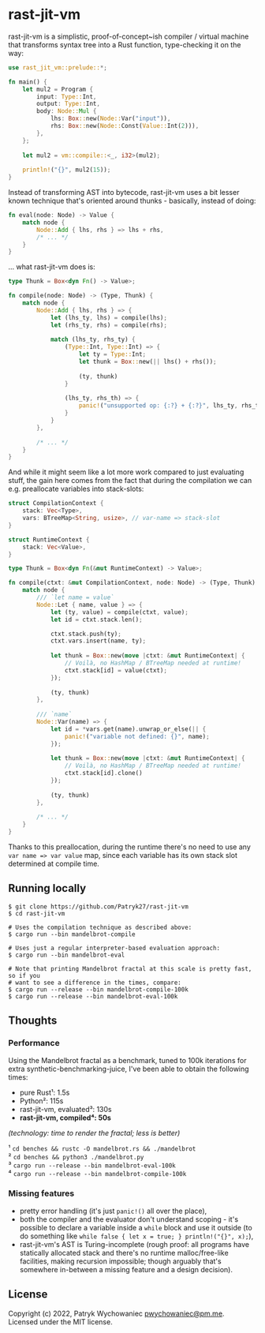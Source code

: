 # rast-jit-vm

rast-jit-vm is a simplistic, proof-of-concept~ish compiler / virtual machine
that transforms syntax tree into a Rust function, type-checking it on the way:

``` rust
use rast_jit_vm::prelude::*;

fn main() {
    let mul2 = Program {
        input: Type::Int,
        output: Type::Int,
        body: Node::Mul {
            lhs: Box::new(Node::Var("input")),
            rhs: Box::new(Node::Const(Value::Int(2))),
        },
    };
    
    let mul2 = vm::compile::<_, i32>(mul2);
    
    println!("{}", mul2(15)); 
}
```

Instead of transforming AST into bytecode, rast-jit-vm uses a bit lesser known
technique that's oriented around thunks - basically, instead of doing:

``` rust
fn eval(node: Node) -> Value {
    match node {
        Node::Add { lhs, rhs } => lhs + rhs,
        /* ... */
    }
}
```

... what rast-jit-vm does is:

``` rust
type Thunk = Box<dyn Fn() -> Value>;

fn compile(node: Node) -> (Type, Thunk) {
    match node {
        Node::Add { lhs, rhs } => {
            let (lhs_ty, lhs) = compile(lhs);
            let (rhs_ty, rhs) = compile(rhs);
 
            match (lhs_ty, rhs_ty) {
                (Type::Int, Type::Int) => {
                    let ty = Type::Int;
                    let thunk = Box::new(|| lhs() + rhs());
                    
                    (ty, thunk)
                }
                
                (lhs_ty, rhs_th) => {
                    panic!("unsupported op: {:?} + {:?}", lhs_ty, rhs_ty);
                }
            }
        },
        
        /* ... */
    }
}
```

And while it might seem like a lot more work compared to just evaluating stuff,
the gain here comes from the fact that during the compilation we can e.g.
preallocate variables into stack-slots:

``` rust
struct CompilationContext {
    stack: Vec<Type>,
    vars: BTreeMap<String, usize>, // var-name => stack-slot
}

struct RuntimeContext {
    stack: Vec<Value>,
}

type Thunk = Box<dyn Fn(&mut RuntimeContext) -> Value>;

fn compile(ctxt: &mut CompilationContext, node: Node) -> (Type, Thunk) {
    match node {
        /// `let name = value`
        Node::Let { name, value } => {
            let (ty, value) = compile(ctxt, value);
            let id = ctxt.stack.len();

            ctxt.stack.push(ty);
            ctxt.vars.insert(name, ty);
            
            let thunk = Box::new(move |ctxt: &mut RuntimeContext| {
                // Voilà, no HashMap / BTreeMap needed at runtime!
                ctxt.stack[id] = value(ctxt);
            });
            
            (ty, thunk)
        },
        
        /// `name`
        Node::Var(name) => {
            let id = *vars.get(name).unwrap_or_else(|| {
                panic!("variable not defined: {}", name);
            });
            
            let thunk = Box::new(move |ctxt: &mut RuntimeContext| {
                // Voilà, no HashMap / BTreeMap needed at runtime!
                ctxt.stack[id].clone()
            });
            
            (ty, thunk)
        },
        
        /* ... */
    }
}
```

Thanks to this preallocation, during the runtime there's no need to use any
`var name => var value` map, since each variable has its own stack slot
determined at compile time.

## Running locally

``` shell
$ git clone https://github.com/Patryk27/rast-jit-vm
$ cd rast-jit-vm

# Uses the compilation technique as described above:
$ cargo run --bin mandelbrot-compile

# Uses just a regular interpreter-based evaluation approach:
$ cargo run --bin mandelbrot-eval

# Note that printing Mandelbrot fractal at this scale is pretty fast, so if you
# want to see a difference in the times, compare:
$ cargo run --release --bin mandelbrot-compile-100k
$ cargo run --release --bin mandelbrot-eval-100k 
```

## Thoughts

### Performance

Using the Mandelbrot fractal as a benchmark, tuned to 100k iterations for extra
synthetic-benchmarking-juice, I've been able to obtain the following times:

- pure Rust¹: 1.5s
- Python²: 115s
- rast-jit-vm, evaluated³: 130s
- **rast-jit-vm, compiled⁴: 50s**

_(technology: time to render the fractal; less is better)_

¹ `cd benches && rustc -O mandelbrot.rs && ./mandelbrot`    
² `cd benches && python3 ./mandelbrot.py`    
³ `cargo run --release --bin mandelbrot-eval-100k`    
⁴ `cargo run --release --bin mandelbrot-compile-100k`

### Missing features

- pretty error handling (it's just `panic!()` all over the place),
- both the compiler and the evaluator don't understand scoping - it's possible
  to declare a variable inside a `while` block and use it outside
  (to do something like `while false { let x = true; } println!("{}", x);`),
- rast-jit-vm's AST is Turing-incomplete (rough proof: all programs have
  statically allocated stack and there's no runtime malloc/free-like facilities,
  making recursion impossible; though arguably that's somewhere in-between a
  missing feature and a design decision).

## License

Copyright (c) 2022, Patryk Wychowaniec <pwychowaniec@pm.me>.    
Licensed under the MIT license.
